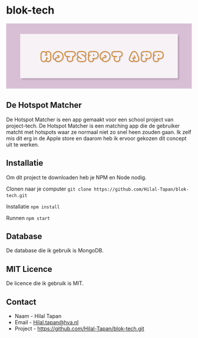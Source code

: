 # blok-tech

![](https://github.com/Hilal-Tapan/blok-tech/blob/main/static/images/HEADER.png)
## De Hotspot Matcher
De Hotspot Matcher is een app gemaakt voor een school project van project-tech. De Hotspot Matcher is een matching app die de gebruiker matcht met hotspots waar ze normaal niet zo snel heen zouden gaan. Ik zelf mis dit erg in de Apple store en daarom heb ik ervoor gekozen dit concept uit te werken.

## Installatie 
Om dit project te downloaden heb je NPM en Node nodig.

Clonen naar je computer
```git clone https://github.com/Hilal-Tapan/blok-tech.git```

Installatie
```npm install```

Runnen
```npm start```

## Database
De database die ik gebruik is MongoDB.

## MIT Licence
De licence die ik gebruik is MIT.

## Contact
* Naam - Hilal Tapan
* Email - Hilal.tapan@hva.nl
* Project - https://github.com/Hilal-Tapan/blok-tech.git

